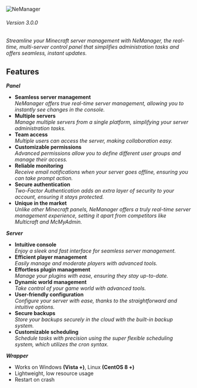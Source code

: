 ![NeManager](https://i.imgur.com/I4pVM16.png)
###### Version 3.0.0
_Streamline your Minecraft server management with NeManager, the real-time, multi-server control panel that simplifies administration tasks and offers seamless, instant updates._

## Features
***Panel***
* **Seamless server management** <br>
  _NeManager offers true real-time server management, allowing you to instantly see changes in the console._
* **Multiple servers**<br>
  _Manage multiple servers from a single platform, simplifying your server administration tasks._
* **Team access**<br> 
  _Multiple users can access the server, making collaboration easy._
* **Customizable permissions**<br>
  _Advanced permissions allow you to define different user groups and manage their access._
* **Reliable monitoring**<br>
  _Receive email notifications when your server goes offline, ensuring you can take prompt action._
* **Secure authentication**<br>
  _Two-Factor Authentication adds an extra layer of security to your account, ensuring it stays protected._
* **Unique in the market**<br>
  _Unlike other Minecraft panels, NeManager offers a truly real-time server management experience, setting it apart from competitors like Multicraft and McMyAdmin._

***Server***
* **Intuitive console**<br>
  _Enjoy a sleek and fast interface for seamless server management._
* **Efficient player management**<br>
  _Easily manage and moderate players with advanced tools._
* **Effortless plugin management**<br>
  _Manage your plugins with ease, ensuring they stay up-to-date._
* **Dynamic world management**<br>
  _Take control of your game world with advanced tools._
* **User-friendly configuration**<br>
  _Configure your server with ease, thanks to the straightforward and intuitive options._
* **Secure backups**<br>
  _Store your backups securely in the cloud with the built-in backup system._
* **Customizable scheduling**<br>
  _Schedule tasks with precision using the super flexible scheduling system, which utilizes the cron syntax._


***Wrapper***
* Works on Windows **(Vista +)**, Linux **(CentOS 8 +)**
* Lightweight, low resource usage
* Restart on crash
